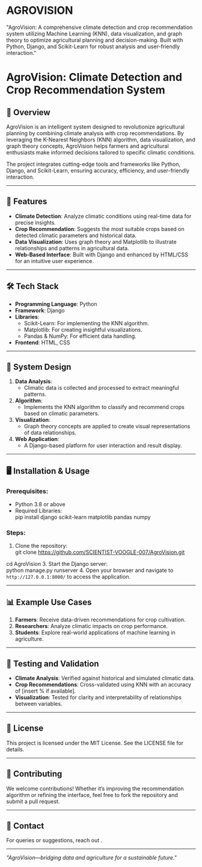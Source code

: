 # AGROVISION
"AgroVision: A comprehensive climate detection and crop recommendation system utilizing Machine Learning (KNN), data visualization, and graph theory to optimize agricultural planning and decision-making. Built with Python, Django, and Scikit-Learn for robust analysis and user-friendly interaction."

# AgroVision: Climate Detection and Crop Recommendation System  

## 🌟 Overview  
AgroVision is an intelligent system designed to revolutionize agricultural planning by combining climate analysis with crop recommendations. By leveraging the K-Nearest Neighbors (KNN) algorithm, data visualization, and graph theory concepts, AgroVision helps farmers and agricultural enthusiasts make informed decisions tailored to specific climatic conditions.  

The project integrates cutting-edge tools and frameworks like Python, Django, and Scikit-Learn, ensuring accuracy, efficiency, and user-friendly interaction.  

---

## 🎯 Features  
- **Climate Detection**: Analyze climatic conditions using real-time data for precise insights.  
- **Crop Recommendation**: Suggests the most suitable crops based on detected climatic parameters and historical data.  
- **Data Visualization**: Uses graph theory and Matplotlib to illustrate relationships and patterns in agricultural data.  
- **Web-Based Interface**: Built with Django and enhanced by HTML/CSS for an intuitive user experience.  

---

## 🛠️ Tech Stack  
- **Programming Language**: Python  
- **Framework**: Django  
- **Libraries**:  
  - Scikit-Learn: For implementing the KNN algorithm.  
  - Matplotlib: For creating insightful visualizations.  
  - Pandas & NumPy: For efficient data handling.  
- **Frontend**: HTML, CSS  

---

## 📐 System Design  
1. **Data Analysis**:  
   - Climatic data is collected and processed to extract meaningful patterns.  
2. **Algorithm**:  
   - Implements the KNN algorithm to classify and recommend crops based on climatic parameters.  
3. **Visualization**:  
   - Graph theory concepts are applied to create visual representations of data relationships.  
4. **Web Application**:  
   - A Django-based platform for user interaction and result display.  

---

## 🖥️ Installation & Usage  
### Prerequisites:  
- Python 3.8 or above  
- Required Libraries:  
pip install django scikit-learn matplotlib pandas numpy

### Steps:  
1. Clone the repository:  
git clone https://github.com/SCIENTIST-VOOGLE-007/AgroVision.git

cd AgroVision
3. Start the Django server:  
python manage.py runserver
4. Open your browser and navigate to `http://127.0.0.1:8000/` to access the application.  

---

## 📊 Example Use Cases  
1. **Farmers**: Receive data-driven recommendations for crop cultivation.  
2. **Researchers**: Analyze climatic impacts on crop performance.  
3. **Students**: Explore real-world applications of machine learning in agriculture.  

---

## 🧪 Testing and Validation  
- **Climate Analysis**: Verified against historical and simulated climatic data.  
- **Crop Recommendations**: Cross-validated using KNN with an accuracy of [insert % if available].  
- **Visualization**: Tested for clarity and interpretability of relationships between variables.  

---

## 📄 License  
This project is licensed under the MIT License. See the LICENSE file for details.  

---

## 🤝 Contributing  
We welcome contributions! Whether it’s improving the recommendation algorithm or refining the interface, feel free to fork the repository and submit a pull request.  

---

## 📧 Contact  
For queries or suggestions, reach out .  

---

*"AgroVision—bridging data and agriculture for a sustainable future."*  

